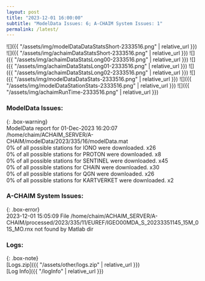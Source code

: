 ```yaml
---
layout: post
title: "2023-12-01 16:00:00"
subtitle: "ModelData Issues: 6; A-CHAIM System Issues: 1"
permalink: /latest/
---
```


![]({{ "/assets/img/modelDataDataStatsShort-2333516.png" | relative_url }})
![]({{ "/assets/img/achaimDataStatsShort-2333516.png" | relative_url }})
![]({{ "/assets/img/achaimDataStatsLong00-2333516.png" | relative_url }})
![]({{ "/assets/img/achaimDataStatsLong01-2333516.png" | relative_url }})
![]({{ "/assets/img/achaimDataStatsLong02-2333516.png" | relative_url }})
![]({{ "/assets/img/modelDataDataStats-2333516.png" | relative_url }})
![]({{ "/assets/img/modelDataStationStats-2333516.png" | relative_url }})
![]({{ "/assets/img/achaimRunTime-2333516.png" | relative_url }})


### ModelData Issues:  
  
{: .box-warning}  
 ModelData report for 01-Dec-2023 16:20:07   
 /home/chaim/ACHAIM_SERVER/A-CHAIM/modelData/2023/335/16/modelData.mat   
 0% of all possible stations for IONO were downloaded. x26   
 0% of all possible stations for PROTON were downloaded. x8   
 0% of all possible stations for SENTINEL were downloaded. x45   
 0% of all possible stations for CHAIN were downloaded. x30   
 0% of all possible stations for QGN were downloaded. x26   
 0% of all possible stations for KARTVERKET were downloaded. x2   
  
### A-CHAIM System Issues:  
  
{: .box-error}  
2023-12-01 15:05:09 File /home/chaim/ACHAIM_SERVER/A-CHAIM/processed/2023/335/11/EUREF/IGEO00MDA_S_20233351145_15M_01S_MO.rnx not found by Matlab dir  

### Logs:  
  
{: .box-note}  
[Logs.zip]({{ "/assets/other/logs.zip" | relative_url }})  
[Log Info]({{ "/logInfo" | relative_url }})  
